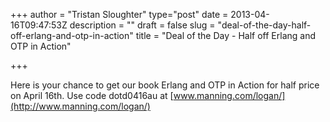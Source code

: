 +++
author = "Tristan Sloughter"
type="post"
date = 2013-04-16T09:47:53Z
description = ""
draft = false
slug = "deal-of-the-day-half-off-erlang-and-otp-in-action"
title = "Deal of the Day - Half off Erlang and OTP in Action"

+++

Here is your chance to get our book Erlang and OTP in Action for half price on April 16th. Use code dotd0416au at [www.manning.com/logan/](http://www.manning.com/logan/)


